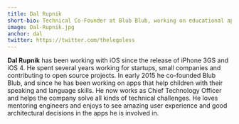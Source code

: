```yaml
---
title: Dal Rupnik
short-bio: Technical Co-Founder at Blub Blub, working on educational apps for children
image: Dal-Rupnik.jpg
anchor: dal
twitter: https://twitter.com/thelegoless
---
```


**Dal Rupnik** has been working with iOS since the release of iPhone 3GS and iOS 4. He spent several years working for startups, small companies and contributing to open source projects. In early 2015 he co-founded Blub Blub, and since he has been working on apps that help children with their speaking and language skills. He now works as Chief Technology Officer and helps the company solve all kinds of technical challenges. He loves mentoring engineers and enjoys to see amazing user experience and good architectural decisions in the apps he is involved in.

